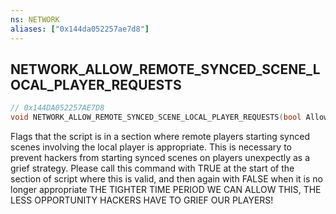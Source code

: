 ```yaml
---
ns: NETWORK
aliases: ["0x144da052257ae7d8"]
---
```

## NETWORK_ALLOW_REMOTE_SYNCED_SCENE_LOCAL_PLAYER_REQUESTS

```c
// 0x144DA052257AE7D8
void NETWORK_ALLOW_REMOTE_SYNCED_SCENE_LOCAL_PLAYER_REQUESTS(bool AllowRemoteRequest);
```

Flags that the script is in a section where remote players starting synced scenes involving the local player is appropriate. This is necessary to prevent hackers from starting synced scenes on players unexpectly as a grief strategy. Please call this command with TRUE at the start of the section of script where this is valid, and then again with FALSE when it is no longer appropriate THE TIGHTER TIME PERIOD WE CAN ALLOW THIS, THE LESS OPPORTUNITY HACKERS HAVE TO GRIEF OUR PLAYERS!

